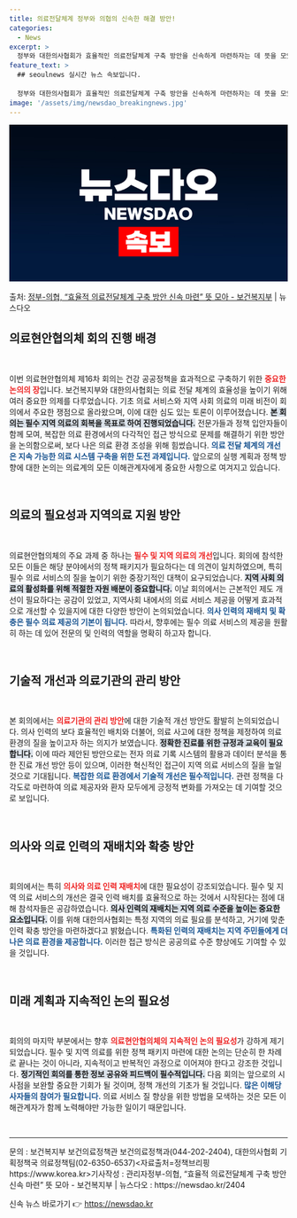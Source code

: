 ```yaml
---
title: 의료전달체계 정부와 의협의 신속한 해결 방안!
categories:
  - News
excerpt: >
  정부와 대한의사협회가 효율적인 의료전달체계 구축 방안을 신속하게 마련하자는 데 뜻을 모았다. 보건복지부는 지…
feature_text: >
  ## seoulnews 실시간 뉴스 속보입니다.

  정부와 대한의사협회가 효율적인 의료전달체계 구축 방안을 신속하게 마련하자는 데 뜻을 모았다. 보건복지부는 지…
image: '/assets/img/newsdao_breakingnews.jpg'
---
```


![뉴스다오 속보](/assets/img/newsdao_breakingnews.jpg)

<p>출처: <a href="https://newsdao.kr/2404" rel="dofollow">정부-의협, “효율적 의료전달체계 구축 방안 신속 마련” 뜻 모아  - 보건복지부</a> | 뉴스다오</p>

<h2 data-ke-size="size26">의료현안협의체 회의 진행 배경</h2>

<p data-ke-size="size16">&nbsp;</p>

이번 의료현안협의체 제16차 회의는 건강 공공정책을 효과적으로 구축하기 위한 <b><span style="color: #ee2323;">중요한 논의의 장</span></b>입니다. 보건복지부와 대한의사협회는 의료 전달 체계의 효율성을 높이기 위해 여러 중요한 의제를 다루었습니다. 기초 의료 서비스와 지역 사회 의료의 미래 비전이 회의에서 주요한 쟁점으로 올라왔으며, 이에 대한 심도 있는 토론이 이루어졌습니다. <b><span style="background-color: #21538527;">본 회의는 필수 지역 의료의 회복을 목표로 하여 진행되었습니다.</span></b> 전문가들과 정책 입안자들이 함께 모여, 복잡한 의료 환경에서의 다각적인 접근 방식으로 문제를 해결하기 위한 방안을 논의함으로써, 보다 나은 의료 환경 조성을 위해 힘썼습니다. <b><span style="color: #1a5490;">의료 전달 체계의 개선은 지속 가능한 의료 시스템 구축을 위한 도전 과제입니다.</span></b> 앞으로의 실행 계획과 정책 방향에 대한 논의는 의료계의 모든 이해관계자에게 중요한 사항으로 여겨지고 있습니다. 

<p data-ke-size="size16">&nbsp;</p>

<h2 data-ke-size="size26">의료의 필요성과 지역의료 지원 방안</h2>

<p data-ke-size="size16">&nbsp;</p>

의료현안협의체의 주요 과제 중 하나는 <b><span style="color: #ee2323;">필수 및 지역 의료의 개선</span></b>입니다. 회의에 참석한 모든 이들은 해당 분야에서의 정책 패키지가 필요하다는 데 의견이 일치하였으며, 특히 필수 의료 서비스의 질을 높이기 위한 중장기적인 대책이 요구되었습니다. <b><span style="background-color: #21538527;">지역 사회 의료의 활성화를 위해 적절한 자원 배분이 중요합니다.</span></b> 이날 회의에서는 근본적인 제도 개선이 필요하다는 공감이 있었고, 지역사회 내에서의 의료 서비스 제공을 어떻게 효과적으로 개선할 수 있을지에 대한 다양한 방안이 논의되었습니다. <b><span style="color: #1a5490;">의사 인력의 재배치 및 확충은 필수 의료 제공의 기본이 됩니다.</span></b> 따라서, 향후에는 필수 의료 서비스의 제공을 원활히 하는 데 있어 전문의 및 인력의 역할을 명확히 하고자 합니다. 

<p data-ke-size="size16">&nbsp;</p>

<h2 data-ke-size="size26">기술적 개선과 의료기관의 관리 방안</h2>

<p data-ke-size="size16">&nbsp;</p>

본 회의에서는 <b><span style="color: #ee2323;">의료기관의 관리 방안</span></b>에 대한 기술적 개선 방안도 활발히 논의되었습니다. 의사 인력의 보다 효율적인 배치와 더불어, 의료 사고에 대한 정책을 제정하여 의료 환경의 질을 높이고자 하는 의지가 보였습니다. <b><span style="background-color: #21538527;">정확한 진료를 위한 규정과 교육이 필요합니다.</span></b> 이에 따라 제안된 방안으로는 전자 의료 기록 시스템의 활용과 데이터 분석을 통한 진료 개선 방안 등이 있으며, 이러한 혁신적인 접근이 지역 의료 서비스의 질을 높일 것으로 기대됩니다. <b><span style="color: #1a5490;">복잡한 의료 환경에서 기술적 개선은 필수적입니다.</span></b> 관련 정책을 다각도로 마련하여 의료 제공자와 환자 모두에게 긍정적 변화를 가져오는 데 기여할 것으로 보입니다.

<p data-ke-size="size16">&nbsp;</p>

<h2 data-ke-size="size26">의사와 의료 인력의 재배치와 확충 방안</h2>

<p data-ke-size="size16">&nbsp;</p>

회의에서는 특히 <b><span style="color: #ee2323;">의사와 의료 인력 재배치</span></b>에 대한 필요성이 강조되었습니다. 필수 및 지역 의료 서비스의 개선은 결국 인력 배치를 효율적으로 하는 것에서 시작된다는 점에 대해 참석자들은 공감하였습니다. <b><span style="background-color: #21538527;">의사 인력의 재배치는 지역 의료 수준을 높이는 중요한 요소입니다.</span></b> 이를 위해 대한의사협회는 특정 지역의 의료 필요를 분석하고, 거기에 맞춘 인력 확충 방안을 마련하겠다고 밝혔습니다. <b><span style="color: #1a5490;">특화된 인력의 재배치는 지역 주민들에게 더 나은 의료 환경을 제공합니다.</span></b> 이러한 접근 방식은 공공의료 수준 향상에도 기여할 수 있을 것입니다. 

<p data-ke-size="size16">&nbsp;</p>

<h2 data-ke-size="size26">미래 계획과 지속적인 논의 필요성</h2>

<p data-ke-size="size16">&nbsp;</p>

회의의 마지막 부분에서는 향후 <b><span style="color: #ee2323;">의료현안협의체의 지속적인 논의 필요성</span></b>가 강하게 제기되었습니다. 필수 및 지역 의료를 위한 정책 패키지 마련에 대한 논의는 단순히 한 차례로 끝나는 것이 아니라, 지속적이고 반복적인 과정으로 이어져야 한다고 강조한 것입니다. <b><span style="background-color: #21538527;">정기적인 회의를 통한 정보 공유와 피드백이 필수적입니다.</span></b> 다음 회의는 앞으로의 시사점을 보완할 중요한 기회가 될 것이며, 정책 개선의 기초가 될 것입니다. <b><span style="color: #1a5490;">많은 이해당사자들의 참여가 필요합니다.</span></b> 의료 서비스 질 향상을 위한 방법을 모색하는 것은 모든 이해관계자가 함께 노력해야만 가능한 일이기 때문입니다. 

<p data-ke-size="size16">&nbsp;</p>

<hr/>

<p data-ke-size="size16">문의 : 보건복지부 보건의료정책관 보건의료정책과(044-202-2404), 대한의사협회 기획정책국 의료정책팀(02-6350-6537)<자료출처=정책브리핑 https://www.korea.kr>기사작성 : 관리자정부-의협, “효율적 의료전달체계 구축 방안 신속 마련” 뜻 모아  - 보건복지부 | 뉴스다오  : https://newsdao.kr/2404</p> 

신속 뉴스 바로가기 👉 <a href="https://newsdao.kr" rel="dofollow">https://newsdao.kr</a>


